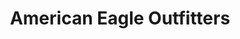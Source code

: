 ---
title: "American Eagle Outfitters"
url: /dartmouth/american-eagle-outfitters/
shop: Kleidung
---
